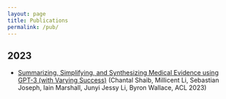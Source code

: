 ```yaml
---
layout: page
title: Publications
permalink: /pub/
---
```


## 2023

* [Summarizing, Simplifying, and Synthesizing Medical Evidence using GPT-3 (with Varying Success)](https://aclanthology.org/2023.acl-short.119) (Chantal Shaib, Millicent Li, Sebastian Joseph, Iain Marshall, Junyi Jessy Li, Byron Wallace, ACL 2023)
